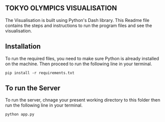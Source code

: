 
## TOKYO OLYMPICS VISUALISATION

The Visualisation is built using Python's Dash library. This Readme file contains the steps and instructions to run the program files and see the visualisation.


## Installation

To run the required files, you need to make sure Python is already installed on the machine. Then proceed to run the following line in your terminal.

    pip install -r requirements.txt

## To run the Server

To run the server, chnage your present working directory to this folder then run the following line in your terminal.

    python app.py

